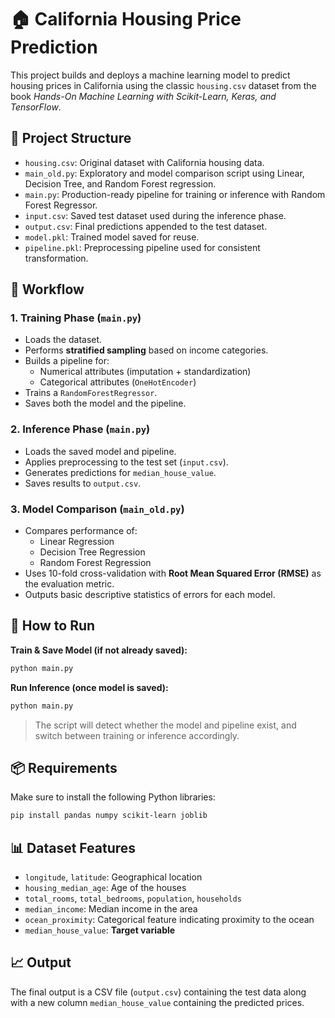 # 🏠 California Housing Price Prediction

This project builds and deploys a machine learning model to predict housing prices in California using the classic `housing.csv` dataset from the book *Hands-On Machine Learning with Scikit-Learn, Keras, and TensorFlow*.

## 📁 Project Structure

- `housing.csv`: Original dataset with California housing data.
- `main_old.py`: Exploratory and model comparison script using Linear, Decision Tree, and Random Forest regression.
- `main.py`: Production-ready pipeline for training or inference with Random Forest Regressor.
- `input.csv`: Saved test dataset used during the inference phase.
- `output.csv`: Final predictions appended to the test dataset.
- `model.pkl`: Trained model saved for reuse.
- `pipeline.pkl`: Preprocessing pipeline used for consistent transformation.

## 🔧 Workflow

### 1. Training Phase (`main.py`)
- Loads the dataset.
- Performs **stratified sampling** based on income categories.
- Builds a pipeline for:
  - Numerical attributes (imputation + standardization)
  - Categorical attributes (`OneHotEncoder`)
- Trains a `RandomForestRegressor`.
- Saves both the model and the pipeline.

### 2. Inference Phase (`main.py`)
- Loads the saved model and pipeline.
- Applies preprocessing to the test set (`input.csv`).
- Generates predictions for `median_house_value`.
- Saves results to `output.csv`.

### 3. Model Comparison (`main_old.py`)
- Compares performance of:
  - Linear Regression
  - Decision Tree Regression
  - Random Forest Regression
- Uses 10-fold cross-validation with **Root Mean Squared Error (RMSE)** as the evaluation metric.
- Outputs basic descriptive statistics of errors for each model.

## 🚀 How to Run

**Train & Save Model (if not already saved):**
```bash
python main.py
```

**Run Inference (once model is saved):**
```bash
python main.py
```

> The script will detect whether the model and pipeline exist, and switch between training or inference accordingly.

## 📦 Requirements

Make sure to install the following Python libraries:
```bash
pip install pandas numpy scikit-learn joblib
```

## 📊 Dataset Features

- `longitude`, `latitude`: Geographical location
- `housing_median_age`: Age of the houses
- `total_rooms`, `total_bedrooms`, `population`, `households`
- `median_income`: Median income in the area
- `ocean_proximity`: Categorical feature indicating proximity to the ocean
- `median_house_value`: **Target variable**

## 📈 Output

The final output is a CSV file (`output.csv`) containing the test data along with a new column `median_house_value` containing the predicted prices.
